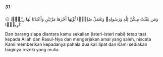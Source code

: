 ##### 31

<span class="ayah">۞ وَمَن يَقْنُتْ مِنكُنَّ لِلَّهِ وَرَسُولِهِۦ وَتَعْمَلْ صَٰلِحًۭا نُّؤْتِهَآ أَجْرَهَا مَرَّتَيْنِ وَأَعْتَدْنَا لَهَا رِزْقًۭا كَرِيمًۭا</span>

<span class="ayah_translation">Dan barang siapa diantara kamu sekalian (isteri-isteri nabi) tetap taat kepada Allah dan Rasul-Nya dan mengerjakan amal yang saleh, niscata Kami memberikan kepadanya pahala dua kali lipat dan Kami sediakan baginya rezeki yang mulia.</span>
